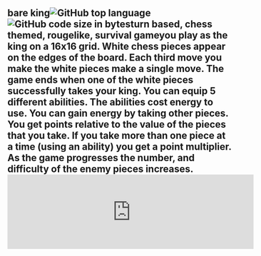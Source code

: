 ## bare king![GitHub top language](https://img.shields.io/github/languages/top/ollielynas/Chess)![GitHub code size in bytes](https://img.shields.io/github/languages/code-size/ollielynas/Chess)<!-- STAR ICON --><!-- META A turn based, chess themed, rougelike, survival game made with rust META -->turn based, chess themed, rougelike, survival gameyou play as the king on a 16x16 grid. White chess pieces appear on the edges of the board. Each third move you make the white pieces make a single move. The game ends when one of the white pieces successfully takes your king. You can equip 5 different abilities. The abilities cost energy to use. You can gain energy by taking other pieces. You get points relative to the value of the pieces that you take. If you take more than one piece at a time (using an ability) you get a point multiplier. As the game progresses the number, and difficulty of the enemy pieces increases. <iframe frameborder="0" src="https://itch.io/embed/1964289?linkback=true&amp;border_color=4f3f3f" width="552" height="167"><a href="https://ollie-lynas.itch.io/bare-king">Bare King by Ollie lynas</a></iframe>
<!-- LAST EDITED Wed Nov  8 14:23:42 2023 LAST EDITED-->